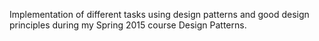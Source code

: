 Implementation of different tasks using design patterns and good design principles during my Spring 2015 course Design Patterns.
